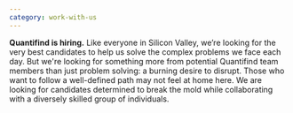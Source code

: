 ```yaml
---
category: work-with-us
---
```


**Quantifind is hiring.** Like everyone in Silicon Valley, we’re looking for the very best candidates to help us solve the complex problems we face each day. But we're looking for something more from potential Quantifind team members than just problem solving: a burning desire to disrupt. Those who want to follow a well-defined path may not feel at home here. We are looking for candidates determined to break the mold while collaborating with a diversely skilled group of individuals. 